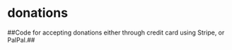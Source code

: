 donations
========
##Code for accepting donations either through credit card using Stripe, or PalPal.##

